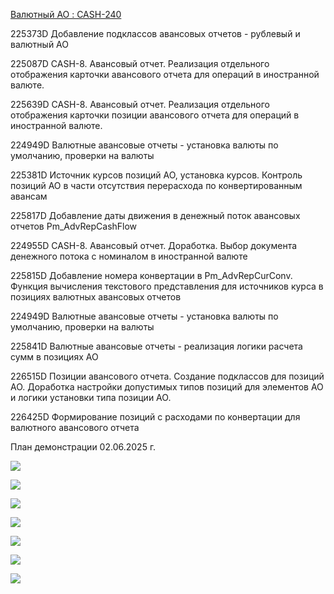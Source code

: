 [Валютный АО : CASH-240](https://yt.surgutneftegas.ru:4443/issue/CASH-240)

225373D Добавление подклассов авансовых отчетов - рублевый и валютный АО

225087D CASH-8. Авансовый отчет. Реализация отдельного отображения карточки авансового отчета для операций в иностранной валюте.

225639D CASH-8. Авансовый отчет. Реализация отдельного отображения карточки позиции авансового отчета для операций в иностранной валюте.

224949D Валютные авансовые отчеты - установка валюты по умолчанию, проверки на валюты

225381D Источник курсов позиций АО, установка курсов. Контроль позиций АО в части отсутствия перерасхода по конвертированным авансам

225817D Добавление даты движения в денежный поток авансовых отчетов Pm_AdvRepCashFlow

224955D CASH-8. Авансовый отчет. Доработка. Выбор документа денежного потока с номиналом в иностранной валюте

225815D Добавление номера конвертации в Pm_AdvRepCurConv. Функция вычисления текстового представления для источников курса в позициях валютных авансовых отчетов

224949D Валютные авансовые отчеты - установка валюты по умолчанию, проверки на валюты

225841D Валютные авансовые отчеты - реализация логики расчета сумм в позициях АО

226515D Позиции авансового отчета. Создание подклассов для позиций АО. Доработка настройки допустимых типов позиций для элементов АО и логики установки типа позиции АО.

226425D Формирование позиций с расходами по конвертации для валютного авансового отчета

План демонстрации 02.06.2025 г.

![](eXpress_OuCE3Qeyta.png)



![](eXpress_Yix7MvwrdC.png)

![](msedge_tplOUiMUSJ.png)

![](Pasted%20image%2020250627083124.png)


![](Pasted%20image%2020250703102055.png)

![](Pasted%20image%2020250723110115.png)

![](Pasted%20image%2020250723110009.png)




